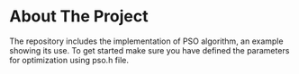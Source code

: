 
# About The Project
The repository includes the implementation of PSO algorithm, an example showing its use. To get started make sure you have defined the parameters for optimization using pso.h file. 
